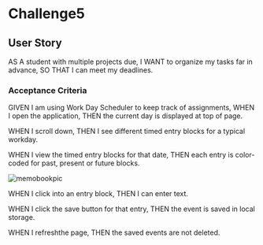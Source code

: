 # Challenge5







## User Story



AS A student with multiple projects due, I WANT to organize my tasks far in advance, SO THAT I can meet my deadlines.





### Acceptance Criteria




GIVEN I am using Work Day Scheduler to keep track of assignments, WHEN I open the application, THEN the current day is displayed at top of page.

WHEN I scroll down, THEN I see different timed entry blocks for a typical workday.

WHEN I view the timed entry blocks for that date, THEN each entry is color-coded for past, present or future blocks.



![memobookpic](https://user-images.githubusercontent.com/120339032/216792430-39217646-efe3-4237-9f5a-bab60fe4b0e7.png)



WHEN I click into an entry block, THEN I can enter text.

WHEN I click the save button for that entry, THEN the event is saved in local storage.

WHEN I refreshthe page, THEN the saved events are not deleted.






<!-- URL for deployed website -->

<!-- URL for repository website -->

